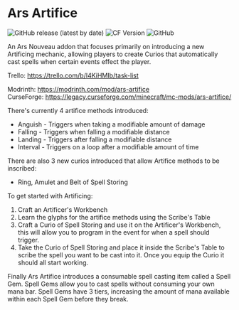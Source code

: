 # Ars Artifice

![GitHub release (latest by date)](https://img.shields.io/github/v/release/Jarva/Ars-Artifice) ![CF Version](https://cf.way2muchnoise.eu/versions/854169_latest.svg) ![GitHub](https://img.shields.io/github/license/Jarva/Ars-Artifice)

An Ars Nouveau addon that focuses primarily on introducing a new Artificing mechanic, allowing players to create Curios that automatically cast spells when certain events effect the player.

Trello: <https://trello.com/b/I4KiHMIb/task-list>

Modrinth: <https://modrinth.com/mod/ars-artifice>    
CurseForge: <https://legacy.curseforge.com/minecraft/mc-mods/ars-artifice/>

There's currently 4 artifice methods introduced:
* Anguish - Triggers when taking a modifiable amount of damage
* Falling - Triggers when falling a modifiable distance
* Landing - Triggers after falling a modifiable distance
* Interval - Triggers on a loop after a modifiable amount of time

There are also 3 new curios introduced that allow Artifice methods to be inscribed:
* Ring, Amulet and Belt of Spell Storing

To get started with Artificing:
1. Craft an Artificer's Workbench
2. Learn the glyphs for the artifice methods using the Scribe's Table
3. Craft a Curio of Spell Storing and use it on the Artificer's Workbench, this will allow you to program in the event for when a spell should trigger.
4. Take the Curio of Spell Storing and place it inside the Scribe's Table to scribe the spell you want to be cast into it.
Once you equip the Curio it should all start working.

Finally Ars Artifice introduces a consumable spell casting item called a Spell Gem. Spell Gems allow you to cast spells without consuming your own mana bar. Spell Gems have 3 tiers, increasing the amount of mana available within each Spell Gem before they break.
